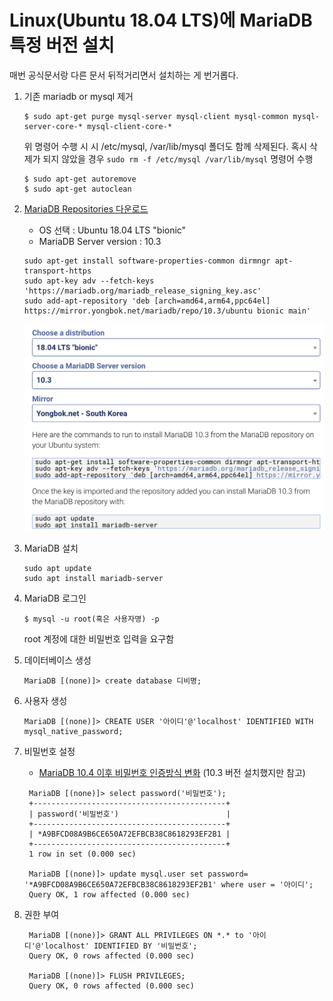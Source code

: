 # Linux(Ubuntu 18.04 LTS)에 MariaDB 특정 버전 설치
매번 공식문서랑 다른 문서 뒤적거리면서 설치하는 게 번거롭다.

1. 기존 mariadb or mysql 제거
   ```
   $ sudo apt-get purge mysql-server mysql-client mysql-common mysql-server-core-* mysql-client-core-*
   ```
   위 명령어 수행 시 시 /etc/mysql, /var/lib/mysql 폴더도 함께 삭제된다.
   혹시 삭제가 되지 않았을 경우 `sudo rm -f /etc/mysql /var/lib/mysql` 명령어 수행

   ```
   $ sudo apt-get autoremove
   $ sudo apt-get autoclean
   ```
   
2. [MariaDB Repositories 다운로드](https://mariadb.org/download/#mariadb-repositories)
   - OS 선택 : Ubuntu 18.04 LTS "bionic"
   - MariaDB Server version : 10.3
   ```
   sudo apt-get install software-properties-common dirmngr apt-transport-https
   sudo apt-key adv --fetch-keys 'https://mariadb.org/mariadb_release_signing_key.asc'
   sudo add-apt-repository 'deb [arch=amd64,arm64,ppc64el] https://mirror.yongbok.net/mariadb/repo/10.3/ubuntu bionic main'
   ```
   ![](images/mariadb-repositories.png)
3. MariaDB 설치
   ```
   sudo apt update
   sudo apt install mariadb-server
   ```

4. MariaDB 로그인
   ```
   $ mysql -u root(혹은 사용자명) -p
   ```
   root 계정에 대한 비밀번호 입력을 요구함

5. 데이터베이스 생성
   ```
   MariaDB [(none)]> create database 디비명;
   ```
4. 사용자 생성
   ```
   MariaDB [(none)]> CREATE USER '아이디'@'localhost' IDENTIFIED WITH mysql_native_password; 
   ```
5. 비밀번호 설정
   - [MariaDB 10.4 이후 비밀번호 인증방식 변화](https://wnw1005.tistory.com/443?category=823629) (10.3 버전 설치했지만 참고)
   ```
    MariaDB [(none)]> select password('비밀번호');
    +-------------------------------------------+
    | password('비밀번호')                        |
    +-------------------------------------------+
    | *A9BFCD08A9B6CE650A72EFBCB38C8618293EF2B1 |
    +-------------------------------------------+
    1 row in set (0.000 sec)

    MariaDB [(none)]> update mysql.user set password= '*A9BFCD08A9B6CE650A72EFBCB38C8618293EF2B1' where user = '아이디';
    Query OK, 1 row affected (0.000 sec)
   
   ```
6. 권한 부여
   ```
    MariaDB [(none)]> GRANT ALL PRIVILEGES ON *.* to '아이디'@'localhost' IDENTIFIED BY '비밀번호';
    Query OK, 0 rows affected (0.000 sec)
    
    MariaDB [(none)]> FLUSH PRIVILEGES;
    Query OK, 0 rows affected (0.000 sec)
   ```